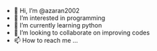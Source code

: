 - 👋 Hi, I’m @azaran2002
- 👀 I’m interested in programming
- 🌱 I’m currently learning python
- 💞️ I’m looking to collaborate on improving codes
- 📫 How to reach me ...

<!---
azaran2002/azaran2002 is a ✨ special ✨ repository because its `README.md` (this file) appears on your GitHub profile.
You can click the Preview link to take a look at your changes.
--->
